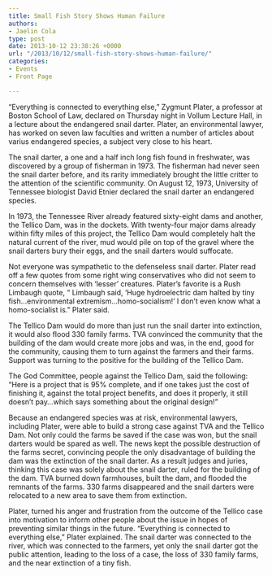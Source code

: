 ```yaml
---
title: Small Fish Story Shows Human Failure
authors:
- Jaelin Cola
type: post
date: 2013-10-12 23:38:26 +0000
url: "/2013/10/12/small-fish-story-shows-human-failure/"
categories:
- Events
- Front Page

---
```

“Everything is connected to everything else,” Zygmunt Plater, a professor at Boston School of Law, declared on Thursday night in Vollum Lecture Hall, in a lecture about the endangered snail darter. Plater, an environmental lawyer, has worked on seven law faculties and written a number of articles about varius endangered species, a subject very close to his heart.

The snail darter, a one and a half inch long fish found in freshwater, was discovered by a group of fisherman in 1973. The fisherman had never seen the snail darter before, and its rarity immediately brought the little critter to the attention of the scientific community. On August 12, 1973, University of Tennessee biologist David Etnier declared the snail darter an endangered species.

In 1973, the Tennessee River already featured sixty-eight dams and another, the Tellico Dam, was in the dockets. With twenty-four major dams already within fifty miles of this project, the Tellico Dam would completely halt the natural current of the river, mud would pile on top of the gravel where the snail darters bury their eggs, and the snail darters would suffocate.

Not everyone was sympathetic to the defenseless snail darter. Plater read off a few quotes from some right wing conservatives who did not seem to concern themselves with ‘lesser’ creatures. Plater’s favorite is a Rush Limbaugh quote, “ Limbaugh said, ‘Huge hydroelectric dam halted by tiny fish…environmental extremism…homo-socialism!’ I don’t even know what a homo-socialist is.” Plater said.

The Tellico Dam would do more than just run the snail darter into extinction, it would also flood 330 family farms. TVA convinced the community that the building of the dam would create more jobs and was, in the end, good for the community, causing them to turn against the farmers and their farms. Support was turning to the positive for the building of the Tellico Dam.

The God Committee, people against the Tellico Dam, said the following: “Here is a project that is 95% complete, and if one takes just the cost of finishing it, against the total project benefits, and does it properly, it still doesn’t pay…which says something about the original design!”

Because an endangered species was at risk, environmental lawyers, including Plater, were able to build a strong case against TVA and the Tellico Dam. Not only could the farms be saved if the case was won, but the snail darters would be spared as well. The news kept the possible destruction of the farms secret, convincing people the only disadvantage of building the dam was the extinction of the snail darter. As a result judges and juries, thinking this case was solely about the snail darter, ruled for the building of the dam. TVA burned down farmhouses, built the dam, and flooded the remnants of the farms. 330 farms disappeared and the snail darters were relocated to a new area to save them from extinction.

Plater, turned his anger and frustration from the outcome of the Tellico case into motivation to inform other people about the issue in hopes of preventing similar things in the future. “Everything is connected to everything else,” Plater explained. The snail darter was connected to the river, which was connected to the farmers, yet only the snail darter got the public attention, leading to the loss of a case, the loss of 330 family farms, and the near extinction of a tiny fish.